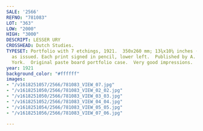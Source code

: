 ```yaml
---
SALE: '2566'
REFNO: "781083"
LOT: "363"
LOW: "2000"
HIGH: "3000"
DESCRIPT: LESSER URY
CROSSHEAD: Dutch Studies.
TYPESET: Portfolio with 7 etchings, 1921.  350x260 mm; 13¾x10¼ inches (sheets), loose
  as issued. Each print signed in pencil, lower left.  Published by A. Rissling, New
  York.  Original paste board portfolio case.  Very good impressions.
year: 1921
background_color: "#ffffff"
images:
- "/v1618251057/2566/781083_VIEW_07.jpg"
- "/v1618251050/2566/781083_VIEW_02_02.jpg"
- "/v1618251050/2566/781083_VIEW_03_03.jpg"
- "/v1618251052/2566/781083_VIEW_04_04.jpg"
- "/v1618251054/2566/781083_VIEW_05_05.jpg"
- "/v1618251056/2566/781083_VIEW_07_06.jpg"

---
```

